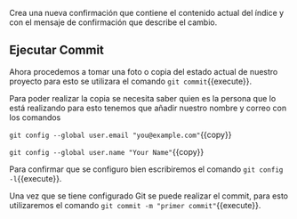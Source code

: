 Crea una nueva confirmación que contiene el contenido actual del índice y con el mensaje de confirmación que describe el cambio.

## Ejecutar Commit

Ahora procedemos a tomar una foto o copia del estado actual de nuestro proyecto para esto se utilizara el comando `git commit`{{execute}}.

Para poder realizar la copia se necesita saber quien es la persona que lo está realizando para esto tenemos que añadir nuestro nombre y correo con los comandos 

`git config --global user.email "you@example.com"`{{copy}}

`git config --global user.name "Your Name"`{{copy}}

Para confirmar que se configuro bien escribiremos el comando `git config -l`{{execute}}.

Una vez que se tiene configurado Git se puede realizar el commit, para esto utilizaremos el comando `git commit -m "primer commit"`{{execute}}.
